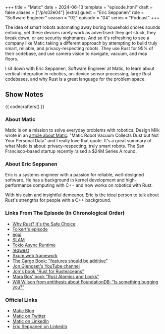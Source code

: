 +++
title = "Matic"
date = 2024-06-13
template = "episode.html"
draft = false
aliases = ["/p/s02e04"]
[extra]
guest = "Eric Seppanen"
role = "Software Engineer"
season = "02"
episode = "04"
series = "Podcast"
+++

<div><script id="letscast-player-4581d80f" src="https://letscast.fm/podcasts/rust-in-production-82281512/episodes/rust-in-production-ep-11-matic-s-eric-seppanen-d520caf8-fa28-43d4-863e-a3360e1b53d3/player.js?size=s"></script></div>

The idea of smart robots automating away boring household chores 
sounds enticing, yet these devices rarely work as advertised:
they get stuck, they break down, or are security nightmares.
And so it's refreshing to see a company like Matic taking a 
different approach by attempting to build truly smart, reliable,
and privacy-respecting robots. They use Rust for 95% of their codebase,
and use camera vision to navigate, vacuum, and mop floors.

I sit down with Eric Seppanen, Software Engineer at Matic, to learn
about vertical integration in robotics, on-device sensor processing,
large Rust codebases, and why Rust is a great language for the problem space.

<!-- more -->

## Show Notes

{{ codecrafters() }}

### About Matic

Matic is on a mission to solve everyday problems with robotics.
Design Milk wrote in an [article about Matic](https://design-milk.com/matic-robot-vacuum-collects-dust-but-not-your-personal-data/): "Matic Robot Vacuum Collects Dust but Not Your Personal Data"
and I really love that quote. It's a great summary of what Matic is about:
privacy-respecting, truly smart robots.
The San Francisco-based startup recently raised a $24M Series A round.


### About Eric Seppanen

Eric is a systems engineer with a passion for reliable, well-designed software.
He has a background in kernel development and high-performance computing with C++ and now works on robotics with Rust. 

With his calm and insightful demeanor, Eric is the ideal person to talk about Rust's strengths for people with a C++ background.

### Links From The Episode (In Chronological Order)

- [Why Rust? It's the Safe Choice](https://maticrobots.com/blog/why-rust-its-the-safe-choice/)
- [Folkert's episode](https://corrode.dev/podcast/s01e05-tweede-golf/)
- [egui](https://www.egui.rs/)
- [SLAM](https://en.wikipedia.org/wiki/Simultaneous_localization_and_mapping)
- [Tokio Async Runtime](https://tokio.rs/)
- [reqwest](https://github.com/seanmonstar/reqwest)
- [Axum web framework](https://github.com/tokio-rs/axum)
- [The Cargo Book: "features should be additive"](https://doc.rust-lang.org/cargo/reference/features.html#feature-unification)
- [Jon Gjengset's YouTube channel](https://www.youtube.com/c/JonGjengset)
- [Jon's book "Rust for Rusteaceans"](https://rust-for-rustaceans.com/)
- [Mara Bos' book "Rust Atomics and Locks"](https://marabos.nl/atomics/)
- [Will Wilson from antithesis about FoundationDB: "Is something bugging you?"](https://antithesis.com/blog/is_something_bugging_you/)

### Official Links

- [Matic Blog](https://maticrobots.com/blog/)
- [Matic on Twitter](https://twitter.com/maticrobots)
- [Matic on LinkedIn](https://www.linkedin.com/company/maticrobots/)
- [Eric Seppanen on LinkedIn](https://www.linkedin.com/in/eric-seppanen-0b1b3b1/)
